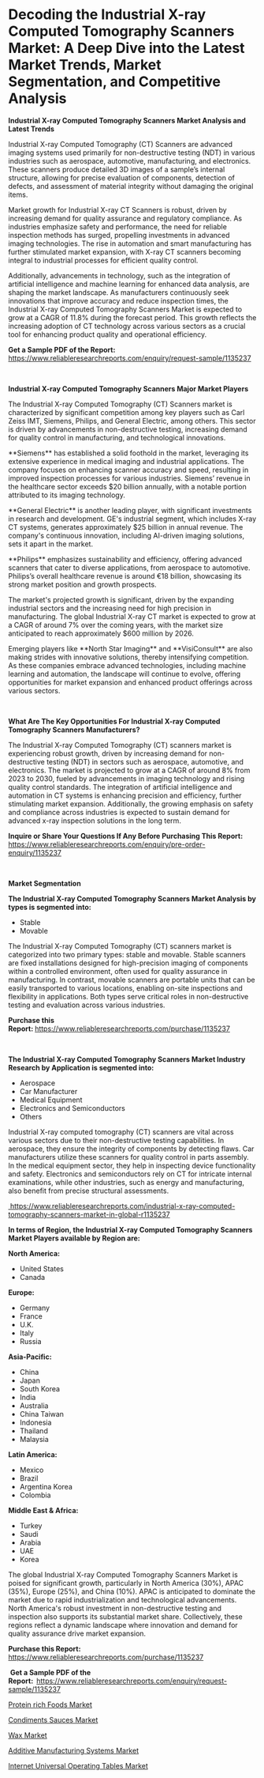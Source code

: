 <p><h1>Decoding the Industrial X-ray Computed Tomography Scanners Market: A Deep Dive into the Latest Market Trends, Market Segmentation, and Competitive Analysis</h1></p><p><strong>Industrial X-ray Computed Tomography Scanners Market Analysis and Latest Trends</strong></p>
<p><p>Industrial X-ray Computed Tomography (CT) Scanners are advanced imaging systems used primarily for non-destructive testing (NDT) in various industries such as aerospace, automotive, manufacturing, and electronics. These scanners produce detailed 3D images of a sample’s internal structure, allowing for precise evaluation of components, detection of defects, and assessment of material integrity without damaging the original items.</p><p>Market growth for Industrial X-ray CT Scanners is robust, driven by increasing demand for quality assurance and regulatory compliance. As industries emphasize safety and performance, the need for reliable inspection methods has surged, propelling investments in advanced imaging technologies. The rise in automation and smart manufacturing has further stimulated market expansion, with X-ray CT scanners becoming integral to industrial processes for efficient quality control.</p><p>Additionally, advancements in technology, such as the integration of artificial intelligence and machine learning for enhanced data analysis, are shaping the market landscape. As manufacturers continuously seek innovations that improve accuracy and reduce inspection times, the Industrial X-ray Computed Tomography Scanners Market is expected to grow at a CAGR of 11.8% during the forecast period. This growth reflects the increasing adoption of CT technology across various sectors as a crucial tool for enhancing product quality and operational efficiency.</p></p>
<p><strong>Get a Sample PDF of the Report:&nbsp;</strong> <a href="https://www.reliableresearchreports.com/enquiry/request-sample/1135237?utm_campaign=115&utm_medium=2&utm_source=Github&utm_content=ia&utm_term=09102024&utm_id=industrial-x-ray-computed-tomography-scanners">https://www.reliableresearchreports.com/enquiry/request-sample/1135237</a></p>
<p>&nbsp;</p>
<p><strong>Industrial X-ray Computed Tomography Scanners Major Market Players</strong></p>
<p><p>The Industrial X-ray Computed Tomography (CT) Scanners market is characterized by significant competition among key players such as Carl Zeiss IMT, Siemens, Philips, and General Electric, among others. This sector is driven by advancements in non-destructive testing, increasing demand for quality control in manufacturing, and technological innovations.</p><p>**Siemens** has established a solid foothold in the market, leveraging its extensive experience in medical imaging and industrial applications. The company focuses on enhancing scanner accuracy and speed, resulting in improved inspection processes for various industries. Siemens’ revenue in the healthcare sector exceeds $20 billion annually, with a notable portion attributed to its imaging technology.</p><p>**General Electric** is another leading player, with significant investments in research and development. GE's industrial segment, which includes X-ray CT systems, generates approximately $25 billion in annual revenue. The company's continuous innovation, including AI-driven imaging solutions, sets it apart in the market.</p><p>**Philips** emphasizes sustainability and efficiency, offering advanced scanners that cater to diverse applications, from aerospace to automotive. Philips’s overall healthcare revenue is around €18 billion, showcasing its strong market position and growth prospects.</p><p>The market's projected growth is significant, driven by the expanding industrial sectors and the increasing need for high precision in manufacturing. The global Industrial X-ray CT market is expected to grow at a CAGR of around 7% over the coming years, with the market size anticipated to reach approximately $600 million by 2026.</p><p>Emerging players like **North Star Imaging** and **VisiConsult** are also making strides with innovative solutions, thereby intensifying competition. As these companies embrace advanced technologies, including machine learning and automation, the landscape will continue to evolve, offering opportunities for market expansion and enhanced product offerings across various sectors.</p></p>
<p>&nbsp;</p>
<p><strong>What Are The Key Opportunities For Industrial X-ray Computed Tomography Scanners Manufacturers?</strong></p>
<p><p>The Industrial X-ray Computed Tomography (CT) scanners market is experiencing robust growth, driven by increasing demand for non-destructive testing (NDT) in sectors such as aerospace, automotive, and electronics. The market is projected to grow at a CAGR of around 8% from 2023 to 2030, fueled by advancements in imaging technology and rising quality control standards. The integration of artificial intelligence and automation in CT systems is enhancing precision and efficiency, further stimulating market expansion. Additionally, the growing emphasis on safety and compliance across industries is expected to sustain demand for advanced x-ray inspection solutions in the long term.</p></p>
<p><strong>Inquire or Share Your Questions If Any Before Purchasing This Report:</strong> <a href="https://www.reliableresearchreports.com/enquiry/pre-order-enquiry/1135237?utm_campaign=115&utm_medium=2&utm_source=Github&utm_content=ia&utm_term=09102024&utm_id=industrial-x-ray-computed-tomography-scanners">https://www.reliableresearchreports.com/enquiry/pre-order-enquiry/1135237</a></p>
<p>&nbsp;</p>
<p><strong>Market Segmentation</strong></p>
<p><strong>The Industrial X-ray Computed Tomography Scanners Market Analysis by types is segmented into:</strong></p>
<p><ul><li>Stable</li><li>Movable</li></ul></p>
<p><p>The Industrial X-ray Computed Tomography (CT) scanners market is categorized into two primary types: stable and movable. Stable scanners are fixed installations designed for high-precision imaging of components within a controlled environment, often used for quality assurance in manufacturing. In contrast, movable scanners are portable units that can be easily transported to various locations, enabling on-site inspections and flexibility in applications. Both types serve critical roles in non-destructive testing and evaluation across various industries.</p></p>
<p><strong>Purchase this Report:&nbsp;</strong><a href="https://www.reliableresearchreports.com/purchase/1135237?utm_campaign=115&utm_medium=2&utm_source=Github&utm_content=ia&utm_term=09102024&utm_id=industrial-x-ray-computed-tomography-scanners">https://www.reliableresearchreports.com/purchase/1135237</a></p>
<p>&nbsp;</p>
<p><strong>The Industrial X-ray Computed Tomography Scanners Market Industry Research by Application is segmented into:</strong></p>
<p><ul><li>Aerospace</li><li>Car Manufacturer</li><li>Medical Equipment</li><li>Electronics and Semiconductors</li><li>Others</li></ul></p>
<p><p>Industrial X-ray computed tomography (CT) scanners are vital across various sectors due to their non-destructive testing capabilities. In aerospace, they ensure the integrity of components by detecting flaws. Car manufacturers utilize these scanners for quality control in parts assembly. In the medical equipment sector, they help in inspecting device functionality and safety. Electronics and semiconductors rely on CT for intricate internal examinations, while other industries, such as energy and manufacturing, also benefit from precise structural assessments.</p></p>
<p><a href="https://www.reliableresearchreports.com/industrial-x-ray-computed-tomography-scanners-market-in-global-r1135237?utm_campaign=115&utm_medium=2&utm_source=Github&utm_content=ia&utm_term=09102024&utm_id=industrial-x-ray-computed-tomography-scanners">&nbsp;https://www.reliableresearchreports.com/industrial-x-ray-computed-tomography-scanners-market-in-global-r1135237</a></p>
<p><strong>In terms of Region, the Industrial X-ray Computed Tomography Scanners Market Players available by Region are:</strong></p>
<p>
    <p> <strong> North America: </strong>
        <ul>
            <li>United States</li>
            <li>Canada</li>
        </ul>
        </p> 
    <p> <strong> Europe: </strong>
        <ul>
            <li>Germany</li>
            <li>France</li>
            <li>U.K.</li>
            <li>Italy</li>
            <li>Russia</li>
        </ul>
        </p> 
    <p> <strong> Asia-Pacific: </strong>
        <ul>
            <li>China</li>
            <li>Japan</li>
            <li>South Korea</li>
            <li>India</li>
            <li>Australia</li>
            <li>China Taiwan</li>
            <li>Indonesia</li>
            <li>Thailand</li>
            <li>Malaysia</li>
        </ul>
        </p> 
    <p> <strong> Latin America: </strong>
        <ul>
            <li>Mexico</li>
            <li>Brazil</li>
            <li>Argentina Korea</li>
            <li>Colombia</li>
        </ul>
        </p> 
    <p> <strong> Middle East & Africa: </strong>
        <ul>
            <li>Turkey</li>
            <li>Saudi</li>
            <li>Arabia</li>
            <li>UAE</li>
            <li>Korea</li>
        </ul>
    </p>
    </p>
<p><p>The global Industrial X-ray Computed Tomography Scanners Market is poised for significant growth, particularly in North America (30%), APAC (35%), Europe (25%), and China (10%). APAC is anticipated to dominate the market due to rapid industrialization and technological advancements. North America's robust investment in non-destructive testing and inspection also supports its substantial market share. Collectively, these regions reflect a dynamic landscape where innovation and demand for quality assurance drive market expansion.</p></p>
<p><strong>Purchase this Report: </strong><a href="https://www.reliableresearchreports.com/purchase/1135237?utm_campaign=115&utm_medium=2&utm_source=Github&utm_content=ia&utm_term=09102024&utm_id=industrial-x-ray-computed-tomography-scanners">https://www.reliableresearchreports.com/purchase/1135237</a></p>
<p>&nbsp;<strong>Get a Sample PDF of the Report:&nbsp;&nbsp;</strong><a href="https://www.reliableresearchreports.com/enquiry/request-sample/1135237?utm_campaign=115&utm_medium=2&utm_source=Github&utm_content=ia&utm_term=09102024&utm_id=industrial-x-ray-computed-tomography-scanners">https://www.reliableresearchreports.com/enquiry/request-sample/1135237</a></p>
<p><strong></strong></p>
<p><p><a href="https://issuu.com/reportprime-2/docs/protein-rich-foods-market-size-2030_6eef7e4606e93c?utm_campaign=115&utm_medium=2&utm_source=Github&utm_content=ia&utm_term=09102024&utm_id=industrial-x-ray-computed-tomography-scanners">Protein rich Foods Market</a></p><p><a href="https://issuu.com/reportprime-2/docs/condiments-sauces-market-size-2030._cf0a5eef44045c?utm_campaign=115&utm_medium=2&utm_source=Github&utm_content=ia&utm_term=09102024&utm_id=industrial-x-ray-computed-tomography-scanners">Condiments Sauces Market</a></p><p><a href="https://www.linkedin.com/pulse/competitive-intelligence-wax-market-key-players-strategies-kykff?utm_campaign=115&utm_medium=2&utm_source=Github&utm_content=ia&utm_term=09102024&utm_id=industrial-x-ray-computed-tomography-scanners">Wax Market</a></p><p><a href="https://www.linkedin.com/pulse/additive-manufacturing-systems-market-global-insights-regional-8sqje?utm_campaign=115&utm_medium=2&utm_source=Github&utm_content=ia&utm_term=09102024&utm_id=industrial-x-ray-computed-tomography-scanners">Additive Manufacturing Systems Market</a></p><p><a href="https://github.com/CordonaCindy/Market-Research-Report-List-1/blob/main/internet-universal-operating-tables-market.md?utm_campaign=115&utm_medium=2&utm_source=Github&utm_content=ia&utm_term=09102024&utm_id=industrial-x-ray-computed-tomography-scanners">Internet Universal Operating Tables Market</a></p></p>